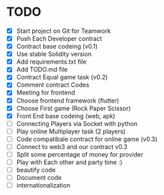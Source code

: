 # TODO

- [x] Start project on Git for Teamwork
- [x] Push Each Developer contract
- [x] Contract base codeing (v0.1)
- [x] Use stable Solidity version
- [x] Add requirements.txt file
- [x] Add TODO.md file
- [x] Contract Equal game task (v0.2)
- [x] Comment contract Codes
- [x] Meeting for frontend
- [x] Choose frontend framework (flutter)
- [x] Choose First game (Rock Paper Scissor)
- [x] Front End base codeing (web, apk)
- [ ] Connecting Players via Socket with python
- [ ] Play online Multiplayer task (2 players)
- [ ] Code compatibale contract for online game (v0.3)
- [ ] Connect to web3 and our contract v0.3
- [ ] Split some percentage of money for provider
- [ ] Play with Each other and party time :)
- [ ] beautify code
- [ ] Document code
- [ ] internationalization
